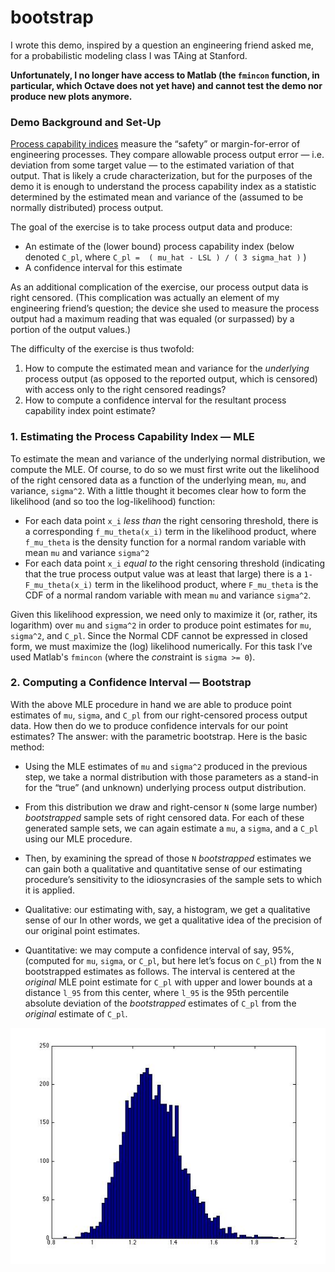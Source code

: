 # bootstrap

I wrote this demo, inspired by a question an engineering friend asked me, for a probabilistic modeling class I was TAing at Stanford. 

**Unfortunately, I no longer have access to Matlab (the `fmincon` function, in particular, which Octave does not yet have) and cannot test the demo nor produce new plots anymore.**

### Demo Background and Set-Up

  [Process capability indices](http://en.wikipedia.org/wiki/Process_capability_index) measure the “safety” or margin-for-error of engineering processes. They compare allowable process output error — i.e. deviation from some target value — to the estimated variation of that output. That is likely a crude characterization, but for the purposes of the demo it is enough to understand the process capability index as a statistic determined by the estimated mean and variance of the (assumed to be normally distributed) process output.

The goal of the exercise is to take process output data and produce:

* An estimate of the (lower bound) process capability index (below denoted `C_pl`, where `C_pl =  ( mu_hat - LSL ) / ( 3 sigma_hat )` ) 
* A confidence interval for this estimate

As an additional complication of the exercise, our process output data is right censored. (This complication was actually an element of my engineering friend’s question; the device she used to measure the process output had a maximum reading that was equaled (or surpassed) by a portion of the output values.) 

The difficulty of the exercise is thus twofold:

1. How to compute the estimated mean and variance for the *underlying* process output (as opposed to the reported output, which is censored) with access only to the right censored readings?
2. How to compute a confidence interval for the resultant process capability index point estimate?

### 1. Estimating the Process Capability Index — MLE
  
To estimate the mean and variance of the underlying normal distribution, we compute the MLE. Of course, to do so we must first write out the likelihood of the right censored data as a function of the underlying mean, `mu`, and variance, `sigma^2`. With a little thought it becomes clear how to form the likelihood (and so too the log-likelihood) function: 
* For each data point `x_i` *less than* the right censoring threshold, there is a corresponding `f_mu_theta(x_i)` term in the likelihood product, where `f_mu_theta` is the density function for a normal random variable with mean `mu` and variance `sigma^2`
* For each data point `x_i` *equal to* the right censoring threshold (indicating that the true process output value was at least that large) there is a `1-F_mu_theta(x_i)` term in the likelihood product, where `F_mu_theta` is the CDF of a normal random variable with mean `mu` and variance `sigma^2`.


Given this likelihood expression, we need only to maximize it (or, rather, its logarithm) over `mu` and `sigma^2` in order to produce point estimates for `mu`, `sigma^2`, and `C_pl`. Since the Normal CDF cannot be expressed in closed form, we must maximize the (log) likelihood numerically. For this task I’ve used Matlab's `fmincon` (where the *con*straint is `sigma >= 0`).

### 2. Computing a Confidence Interval — Bootstrap

With the above MLE procedure in hand we are able to produce point estimates of `mu`, `sigma`, and `C_pl` from our right-censored process output data. How then do we to produce confidence intervals for our point estimates? The answer: with the parametric bootstrap. Here is the basic method: 

* Using the MLE estimates of `mu` and `sigma^2` produced in the previous step, we take a normal distribution with those parameters as a stand-in for the “true” (and unknown) underlying process output distribution. 
* From this distribution we draw and right-censor `N` (some large number) *bootstrapped* sample sets of right censored data. For each of these generated sample sets, we can again estimate a `mu`, a `sigma`, and a `C_pl` using our MLE procedure. 

* Then, by examining the spread of those `N` *bootstrapped* estimates we can gain both a qualitative and quantitative sense of our estimating procedure’s sensitivity to the idiosyncrasies of the sample sets to which it is applied.

 * Qualitative: our estimating with, say, a histogram, we get a qualitative sense of our  In other words, we get a qualitative idea of the precision of our original point estimates.

 * Quantitative: we may compute a confidence interval of say, 95%, (computed for `mu`, `sigma`, or `C_pl`, but here let’s focus on `C_pl`) from the `N` bootstrapped estimates as follows. The interval is centered at the *original* MLE point estimate for `C_pl` with upper and lower bounds at a distance `l_95` from this center, where `l_95` is the 95th percentile absolute deviation of the *bootstrapped* estimates of `C_pl` from the *original* estimate of `C_pl`.

![atl text](https://github.com/rileym/bootstrap/blob/master/bootstrappedCPlestimates.jpg)
